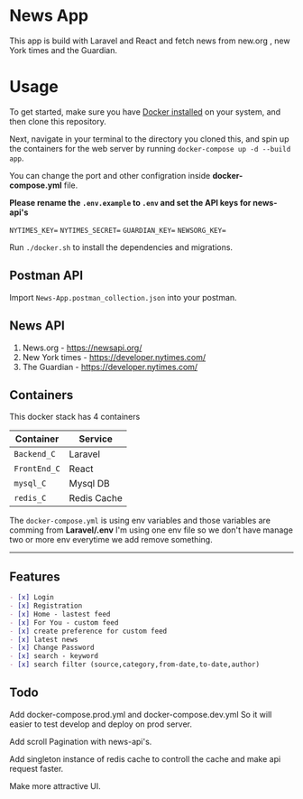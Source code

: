 # News App


This app is build with Laravel and React and fetch news from new.org , new York times and the Guardian. 


# Usage

To get started, make sure you have [Docker installed](https://docs.docker.com/docker-for-mac/install/) on your system, and then clone this repository.

Next, navigate in your terminal to the directory you cloned this, and spin up the containers for the web server by running `docker-compose up -d --build app`.




You can change the port and other configration inside **docker-compose.yml** file.

**Please rename the `.env.example` to `.env` and set the API keys for news-api's**

`NYTIMES_KEY=`
`NYTIMES_SECRET=`
`GUARDIAN_KEY=`
`NEWSORG_KEY=`

Run `./docker.sh` to install the dependencies and migrations.



## Postman API
Import `News-App.postman_collection.json` into your postman.

## News API

 1. News.org - https://newsapi.org/
 2. New York times - https://developer.nytimes.com/
 3. The Guardian - https://developer.nytimes.com/


## Containers
This docker stack has 4 containers

| Container | Service |
|--|--|
| `Backend_C` | Laravel |
| `FrontEnd_C` | React |
| `mysql_C` | Mysql DB |
| `redis_C` | Redis Cache |

The `docker-compose.yml` is using env variables and those variables are comming from **Laravel/.env** I'm using one env file so we don't have manage two or more env everytime we add remove something.



 ****




## Features

```markdown
- [x] Login
- [x] Registration
- [x] Home - lastest feed
- [x] For You - custom feed
- [x] create preference for custom feed
- [x] latest news
- [x] Change Password
- [x] search - keyword
- [x] search filter (source,category,from-date,to-date,author)
```

## Todo
Add docker-compose.prod.yml and  docker-compose.dev.yml So it will easier to test develop and deploy on prod server.

Add scroll Pagination with news-api's.

Add singleton instance of redis cache to controll the cache and make api request faster.

Make more attractive UI.

